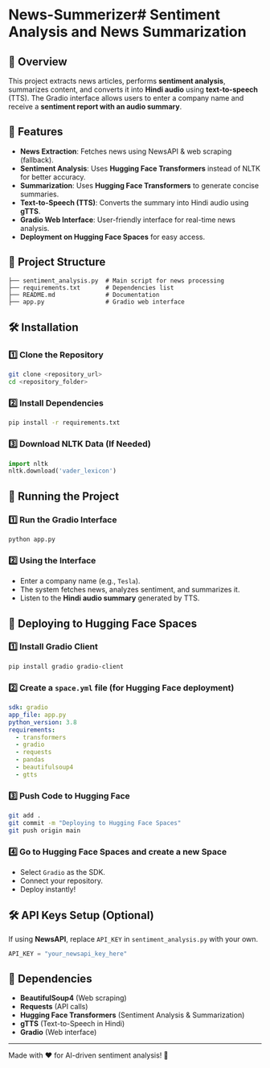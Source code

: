# News-Summerizer# Sentiment Analysis and News Summarization

## 📌 Overview
This project extracts news articles, performs **sentiment analysis**, summarizes content, and converts it into **Hindi audio** using **text-to-speech** (TTS). The Gradio interface allows users to enter a company name and receive a **sentiment report with an audio summary**.

## 🚀 Features
- **News Extraction**: Fetches news using NewsAPI & web scraping (fallback).
- **Sentiment Analysis**: Uses **Hugging Face Transformers** instead of NLTK for better accuracy.
- **Summarization**: Uses **Hugging Face Transformers** to generate concise summaries.
- **Text-to-Speech (TTS)**: Converts the summary into Hindi audio using **gTTS**.
- **Gradio Web Interface**: User-friendly interface for real-time news analysis.
- **Deployment on Hugging Face Spaces** for easy access.

## 📂 Project Structure
```
├── sentiment_analysis.py  # Main script for news processing
├── requirements.txt       # Dependencies list
├── README.md              # Documentation
├── app.py                 # Gradio web interface
```

## 🛠 Installation
### 1️⃣ **Clone the Repository**
```bash
git clone <repository_url>
cd <repository_folder>
```

### 2️⃣ **Install Dependencies**
```bash
pip install -r requirements.txt
```

### 3️⃣ **Download NLTK Data (If Needed)**
```python
import nltk
nltk.download('vader_lexicon')
```

## 🚀 Running the Project
### 1️⃣ **Run the Gradio Interface**
```bash
python app.py
```

### 2️⃣ **Using the Interface**
- Enter a company name (e.g., `Tesla`).
- The system fetches news, analyzes sentiment, and summarizes it.
- Listen to the **Hindi audio summary** generated by TTS.

## 🚀 Deploying to Hugging Face Spaces
### 1️⃣ **Install Gradio Client**
```bash
pip install gradio gradio-client
```

### 2️⃣ **Create a `space.yml` file** (for Hugging Face deployment)
```yaml
sdk: gradio
app_file: app.py
python_version: 3.8
requirements:
  - transformers
  - gradio
  - requests
  - pandas
  - beautifulsoup4
  - gtts
```

### 3️⃣ **Push Code to Hugging Face**
```bash
git add .
git commit -m "Deploying to Hugging Face Spaces"
git push origin main
```

### 4️⃣ **Go to Hugging Face Spaces** and create a new Space
- Select `Gradio` as the SDK.
- Connect your repository.
- Deploy instantly!

## 🛠 API Keys Setup (Optional)
If using **NewsAPI**, replace `API_KEY` in `sentiment_analysis.py` with your own.
```python
API_KEY = "your_newsapi_key_here"
```

## 🔗 Dependencies
- **BeautifulSoup4** (Web scraping)
- **Requests** (API calls)
- **Hugging Face Transformers** (Sentiment Analysis & Summarization)
- **gTTS** (Text-to-Speech in Hindi)
- **Gradio** (Web interface)



---
Made with ❤️ for AI-driven sentiment analysis! 🚀


